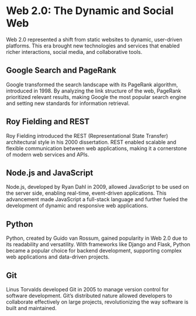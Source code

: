 # Web 2.0: The Dynamic and Social Web

Web 2.0 represented a shift from static websites to dynamic, user-driven platforms. This era brought new technologies and services that enabled richer interactions, social media, and collaborative tools.

## Google Search and PageRank
Google transformed the search landscape with its PageRank algorithm, introduced in 1998. By analyzing the link structure of the web, PageRank prioritized relevant results, making Google the most popular search engine and setting new standards for information retrieval.

## Roy Fielding and REST
Roy Fielding introduced the REST (Representational State Transfer) architectural style in his 2000 dissertation. REST enabled scalable and flexible communication between web applications, making it a cornerstone of modern web services and APIs.

## Node.js and JavaScript
Node.js, developed by Ryan Dahl in 2009, allowed JavaScript to be used on the server side, enabling real-time, event-driven applications. This advancement made JavaScript a full-stack language and further fueled the development of dynamic and responsive web applications.

## Python
Python, created by Guido van Rossum, gained popularity in Web 2.0 due to its readability and versatility. With frameworks like Django and Flask, Python became a popular choice for backend development, supporting complex web applications and data-driven projects.

## Git
Linus Torvalds developed Git in 2005 to manage version control for software development. Git’s distributed nature allowed developers to collaborate effectively on large projects, revolutionizing the way software is built and maintained.

